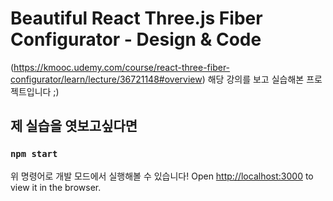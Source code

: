 # Beautiful React Three.js Fiber Configurator - Design & Code

(https://kmooc.udemy.com/course/react-three-fiber-configurator/learn/lecture/36721148#overview)
해당 강의를 보고 실습해본 프로젝트입니다 ;)

## 제 실습을 엿보고싶다면

### `npm start`

위 명령어로 개발 모드에서 실행해볼 수 있습니다!
Open [http://localhost:3000](http://localhost:3000) to view it in the browser.




